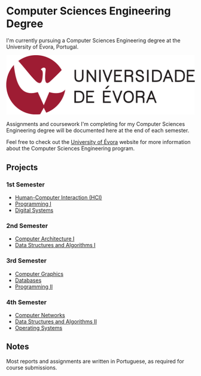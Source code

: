 # Computer Sciences Engineering Degree

I'm currently pursuing a Computer Sciences Engineering degree at the University of Évora, Portugal.

![University of Évora Logo](./assets/UEvora_Logo.png)

Assignments and coursework I'm completing for my Computer Sciences Engineering degree will be documented here at the end of each semester.

Feel free to check out the [University of Évora](https://www.uevora.pt/) website for more information about the Computer Sciences Engineering program.

## Projects

### 1st Semester

- [Human-Computer Interaction (HCI)](./Human-Computer_Interaction/)
- [Programming I](./Programming-I/)
- [Digital Systems](./Digital-Systems/)

### 2nd Semester

- [Computer Architecture I](./Computer-Architecture-I/)
- [Data Structures and Algorithms I](./Data-Structures-and-Algorithms-I/)

### 3rd Semester

- [Computer Graphics](./Computer-Graphics/)
- [Databases](./Databases/)
- [Programming II](./Programming-II/)

### 4th Semester

- [Computer Networks](./Computer-Networks/)
- [Data Structures and Algorithms II](./Data-Structures-and-Algorithms-II/)
- [Operating Systems](./Operating-Systems/)

## Notes

Most reports and assignments are written in Portuguese, as required for course submissions.
